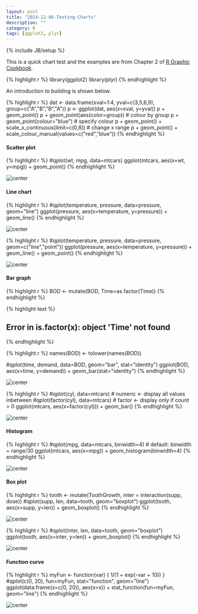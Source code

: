 ```yaml
---
layout: post
title: "2014-12-06-Testing-Charts"
description: ""
category: R
tags: [ggplot2, plyr]
---
```

{% include JB/setup %}

This is a quick chart test and the examples are from Chapter 2 of [R Graphic Cookbook](http://shop.oreilly.com/product/0636920023135.do).


{% highlight r %}
library(ggplot2)
library(plyr)
{% endhighlight %}

An introduction to building is shown below.


{% highlight r %}
dat <- data.frame(xval=1:4, yval=c(3,5,6,9), group=c("A","B","B","A"))
p <- ggplot(dat, aes(x=xval, y=yval))
p + geom_point()
p + geom_point(aes(color=group)) # colour by group
p + geom_point(colour="blue") # specify colour
p + geom_point() + scale_x_continuous(limit=c(0,8)) # change x range
p + geom_point() + scale_colour_manual(values=c("red","blue"))
{% endhighlight %}

#### Scatter plot


{% highlight r %}
#qplot(wt, mpg, data=mtcars)
ggplot(mtcars, aes(x=wt, y=mpg)) + geom_point()
{% endhighlight %}

![center](../figs/2014-12-06-Testing-Charts/scatter-1.png) 

#### Line chart


{% highlight r %}
#qplot(temperature, pressure, data=pressure, geom="line")
ggplot(pressure, aes(x=temperature, y=pressure)) + geom_line()
{% endhighlight %}

![center](../figs/2014-12-06-Testing-Charts/line1-1.png) 


{% highlight r %}
#qplot(temperature, pressure, data=pressure, geom=c("line","point"))
ggplot(pressure, aes(x=temperature, y=pressure)) + geom_line() + geom_point()
{% endhighlight %}

![center](../figs/2014-12-06-Testing-Charts/line2-1.png) 

#### Bar graph


{% highlight r %}
BOD <- mutate(BOD, Time=as.factor(Time))
{% endhighlight %}



{% highlight text %}
## Error in is.factor(x): object 'Time' not found
{% endhighlight %}



{% highlight r %}
names(BOD) <- tolower(names(BOD))

#qplot(time, demand, data=BOD, geom="bar", stat="identity")
ggplot(BOD, aes(x=time, y=demand)) + geom_bar(stat="identity")
{% endhighlight %}

![center](../figs/2014-12-06-Testing-Charts/bar1-1.png) 


{% highlight r %}
#qplot(cyl, data=mtcars) # numeric <- display all values inbetween
#qplot(factor(cyl), data=mtcars) # factor <- display only if count > 0
ggplot(mtcars, aes(x=factor(cyl))) + geom_bar()
{% endhighlight %}

![center](../figs/2014-12-06-Testing-Charts/bar2-1.png) 

#### Histogram


{% highlight r %}
#qplot(mpg, data=mtcars, binwidth=4) # default: binwidth = range/30
ggplot(mtcars, aes(x=mpg)) + geom_histogram(binwidth=4)
{% endhighlight %}

![center](../figs/2014-12-06-Testing-Charts/histogram-1.png) 

#### Box plot


{% highlight r %}
tooth <- mutate(ToothGrowth, inter = interaction(supp, dose))
#qplot(supp, len, data=tooth, geom="boxplot")
ggplot(tooth, aes(x=supp, y=len)) + geom_boxplot()
{% endhighlight %}

![center](../figs/2014-12-06-Testing-Charts/box1-1.png) 


{% highlight r %}
#qplot(inter, len, data=tooth, geom="boxplot")
ggplot(tooth, aes(x=inter, y=len)) + geom_boxplot()
{% endhighlight %}

![center](../figs/2014-12-06-Testing-Charts/box2-1.png) 

#### Function curve


{% highlight r %}
myFun <- function(var) { 1/(1 + exp(-var + 10)) }
#qplot(c(0, 20), fun=myFun, stat="function", geom="line")
ggplot(data.frame(x=c(0, 20)), aes(x=x)) + stat_function(fun=myFun, geom="line")
{% endhighlight %}

![center](../figs/2014-12-06-Testing-Charts/function-1.png) 
